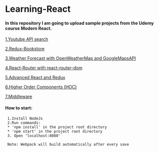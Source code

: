 # Learning-React

#### In this repository I am going to upload sample projects from the Udemy course Modern React. 

[1.Youtube API search](/1.YouTube-API-Search)

[2.Redux-Bookstore](/2.Redux-books)

[3.Weather Forecast with OpenWeatherMap and GoogleMapsAPI](/3.WeatherForecast)

[4.React-Router with react-router-dom](/4.React-Router)

[5.Advanced React and Redux](/5.AdvancedReactAndRedux)

[6.Higher Order Components (HOC)](/6.HigherOrderComponents)

[7.Middleware](/7.Middleware)

#### How to start: 
     1.Install NodeJs
     2.Run commands:
     * 'npm install' in the project root directory
     * 'npm start' in the project root directory
     3. Open 'localhost:8080'
     
     Note: Webpack will build automatically after every save
